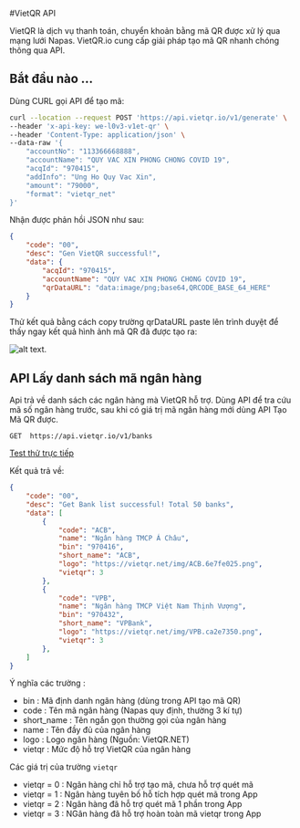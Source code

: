 #VietQR API

VietQR là dịch vụ thanh toán, chuyển khoản bằng mã QR được xử lý qua mạng lưới Napas. 
VietQR.io cung cấp giải pháp tạo mã QR nhanh chóng thông qua API.

## Bắt đầu nào ...

Dùng CURL gọi API để tạo mã: 
```bash
curl --location --request POST 'https://api.vietqr.io/v1/generate' \
--header 'x-api-key: we-l0v3-v1et-qr' \
--header 'Content-Type: application/json' \
--data-raw '{
    "accountNo": "113366668888",
    "accountName": "QUY VAC XIN PHONG CHONG COVID 19",
    "acqId": "970415",
    "addInfo": "Ung Ho Quy Vac Xin",
    "amount": "79000",
    "format": "vietqr_net"
}'
```
Nhận được phản hồi JSON như sau: 
```json
{
    "code": "00",
    "desc": "Gen VietQR successful!",
    "data": {
        "acqId": "970415",
        "accountName": "QUY VAC XIN PHONG CHONG COVID 19",
        "qrDataURL": "data:image/png;base64,QRCODE_BASE_64_HERE"
    }
}
```
Thử kết quả bằng cách copy trường qrDataURL paste lên trình duyệt để thấy ngay kết quả hình ảnh mã QR đã được tạo ra: 


![alt text](https://gblobscdn.gitbook.com/assets%2F-McEokkaiaWK1lEl6XEh%2F-McGaExfH3lKGWKR6SRe%2F-McGdISM7lFY68WEi86l%2Fvietqr-io-api-gen-qr-code.png?alt=media&token=20211139-88ba-429a-a31d-f7d703f139a5).

## API Lấy danh sách mã ngân hàng
Api trả về danh sách các ngân hàng mà VietQR hỗ trợ. Dùng API để tra cứu mã số ngân hàng trước, sau khi có giá trị mã ngân hàng mới dùng API Tạo Mã QR được.
```
GET  https://api.vietqr.io/v1/banks
```
[Test thử trực tiếp](https://api.vietqr.io/v1/banks)

Kết quả trả về: 
```json
{
    "code": "00",
    "desc": "Get Bank list successful! Total 50 banks",
    "data": [
        {
            "code": "ACB",
            "name": "Ngân hàng TMCP Á Châu",
            "bin": "970416",
            "short_name": "ACB",
            "logo": "https://vietqr.net/img/ACB.6e7fe025.png",
            "vietqr": 3
        },
        {
            "code": "VPB",
            "name": "Ngân hàng TMCP Việt Nam Thịnh Vượng",
            "bin": "970432",
            "short_name": "VPBank",
            "logo": "https://vietqr.net/img/VPB.ca2e7350.png",
            "vietqr": 3
        },
    ]
}
```

Ý nghĩa các trường : 
- bin : Mã định danh ngân hàng (dùng trong API tạo mã QR)
- code : Tên mã ngân hàng (Napas quy định, thường 3 kí tự)
- short_name : Tên ngắn gọn thường gọi của ngân hàng
- name : Tên đầy đủ của ngân hàng
- logo : Logo ngân hàng (Nguồn: VietQR.NET)
- vietqr : Mức độ hỗ trợ VietQR của ngân hàng

Các giá trị của trường `vietqr`
- vietqr = 0 : Ngân hàng chỉ hỗ trợ tạo mã, chưa hỗ trợ  quét mã
- vietqr = 1 : Ngân hàng tuyên bố hỗ tích hợp quét mã trong App
- vietqr = 2 : Ngân hàng đã hỗ trợ quét mã 1 phần trong App
- vietqr = 3 : NGân hàng đã hỗ trợ hoàn toàn mã vietqr trong App
